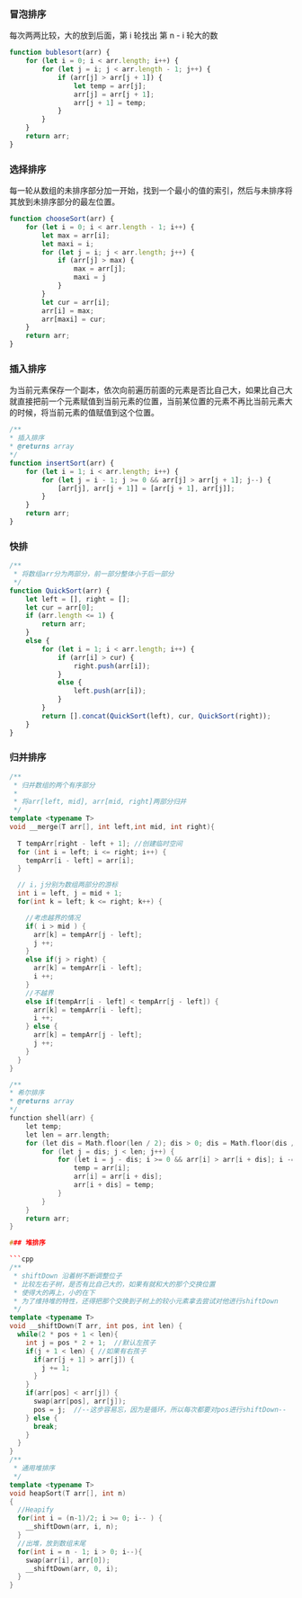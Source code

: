 ### 冒泡排序

每次两两比较，大的放到后面，第 i 轮找出 第 n - i 轮大的数

```js
function bublesort(arr) {
    for (let i = 0; i < arr.length; i++) {
        for (let j = i; j < arr.length - 1; j++) {
            if (arr[j] > arr[j + 1]) {
                let temp = arr[j];
                arr[j] = arr[j + 1];
                arr[j + 1] = temp;
            }
        }
    }
    return arr;
}
```


### 选择排序

每一轮从数组的未排序部分加一开始，找到一个最小的值的索引，然后与未排序将其放到未排序部分的最左位置。

```js
function chooseSort(arr) {
    for (let i = 0; i < arr.length - 1; i++) {
        let max = arr[i];
        let maxi = i;
        for (let j = i; j < arr.length; j++) {
            if (arr[j] > max) {
                max = arr[j];
                maxi = j
            }
        }
        let cur = arr[i];
        arr[i] = max;
        arr[maxi] = cur;
    }
    return arr;
}
```

### 插入排序

为当前元素保存一个副本，依次向前遍历前面的元素是否比自己大，如果比自己大就直接把前一个元素赋值到当前元素的位置，当前某位置的元素不再比当前元素大的时候，将当前元素的值赋值到这个位置。

```js
/**
* 插入排序
* @returns array
*/
function insertSort(arr) {
    for (let i = 1; i < arr.length; i++) {
        for (let j = i - 1; j >= 0 && arr[j] > arr[j + 1]; j--) {
            [arr[j], arr[j + 1]] = [arr[j + 1], arr[j]];
        }
    }
    return arr;
}
```


### 快排

```js
/**
 * 将数组arr分为两部分，前一部分整体小于后一部分
 */
function QuickSort(arr) {
    let left = [], right = [];
    let cur = arr[0];
    if (arr.length <= 1) {
        return arr;
    }
    else {
        for (let i = 1; i < arr.length; i++) {
            if (arr[i] > cur) {
                right.push(arr[i]);
            }
            else {
                left.push(arr[i]);
            }
        }
        return [].concat(QuickSort(left), cur, QuickSort(right));
    }
}
```

### 归并排序

```cpp
/**
 * 归并数组的两个有序部分
 * 
 * 将arr[left, mid], arr[mid, right]两部分归并
 */
template <typename T>
void __merge(T arr[], int left,int mid, int right){
  
  T tempArr[right - left + 1]; //创建临时空间
  for (int i = left; i <= right; i++) {
    tempArr[i - left] = arr[i];
  }

  // i，j分别为数组两部分的游标
  int i = left, j = mid + 1;
  for(int k = left; k <= right; k++) {

    //考虑越界的情况
    if( i > mid ) {
      arr[k] = tempArr[j - left];
      j ++;
    } 
    else if(j > right) {
      arr[k] = tempArr[i - left];
      i ++;
    }
    //不越界
    else if(tempArr[i - left] < tempArr[j - left]) {
      arr[k] = tempArr[i - left];
      i ++;
    } else {
      arr[k] = tempArr[j - left];
      j ++;
    }
  }
}

/**
* 希尔排序
* @returns array
*/
function shell(arr) {
    let temp;
    let len = arr.length;
    for (let dis = Math.floor(len / 2); dis > 0; dis = Math.floor(dis / 2)) {
        for (let j = dis; j < len; j++) {
            for (let i = j - dis; i >= 0 && arr[i] > arr[i + dis]; i -= dis) {
                temp = arr[i];
                arr[i] = arr[i + dis];
                arr[i + dis] = temp;
            }
        }
    }
    return arr;
}

### 堆排序

```cpp
/**
 * shiftDown 沿着树不断调整位子 
 * 比较左右子树，是否有比自己大的，如果有就和大的那个交换位置
 * 使得大的再上，小的在下
 * 为了维持堆的特性，还得把那个交换到子树上的较小元素拿去尝试对他进行shiftDown
 */
template <typename T>
void __shiftDown(T arr, int pos, int len) {
  while(2 * pos + 1 < len){
    int j = pos * 2 + 1;  //默认左孩子
    if(j + 1 < len) { //如果有右孩子
      if(arr[j + 1] > arr[j]) {
        j += 1;
      }
    }
    if(arr[pos] < arr[j]) {
      swap(arr[pos], arr[j]);
      pos = j;  //--这步容易忘，因为是循环，所以每次都要对pos进行shiftDown--
    } else {
      break;
    }
  }
}
/**
 * 通用堆排序
 */
template <typename T>
void heapSort(T arr[], int n)
{
  //Heapify
  for(int i = (n-1)/2; i >= 0; i-- ) {
    __shiftDown(arr, i, n);
  }
  //出堆，放到数组末尾
  for(int i = n - 1; i > 0; i--){
    swap(arr[i], arr[0]);
    __shiftDown(arr, 0, i);
  }
}
```
